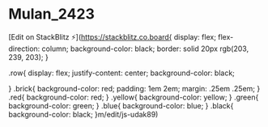 # Mulan_2423

[Edit on StackBlitz ⚡️](https://stackblitz.co.board{
    display: flex;
    flex-direction: column;
    background-color: black;
    border: solid 20px rgb(203, 239, 203);
}

.row{
    display: flex;
    justify-content: center;
    background-color: black;

}
.brick{
  background-color: red;
  padding: 1em 2em;
  margin: .25em .25em;
}
.red{
    background-color: red;
}
.yellow{
    background-color: yellow;
}
.green{
    background-color: green;
}
.blue{
    background-color: blue;
}
.black{
    background-color: black;
}m/edit/js-udak89)